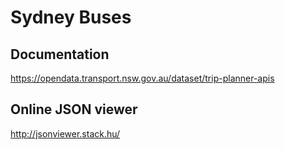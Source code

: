 Sydney Buses
============

## Documentation
https://opendata.transport.nsw.gov.au/dataset/trip-planner-apis

## Online JSON viewer
http://jsonviewer.stack.hu/